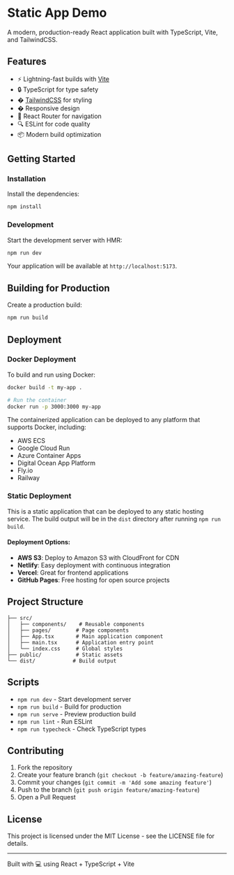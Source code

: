 # Static App Demo

A modern, production-ready React application built with TypeScript, Vite, and TailwindCSS.

## Features

- ⚡️ Lightning-fast builds with [Vite](https://vitejs.dev/)
- 🔒 TypeScript for type safety
- � [TailwindCSS](https://tailwindcss.com/) for styling
- � Responsive design
- 🧭 React Router for navigation
- 🔍 ESLint for code quality
- 📦 Modern build optimization

## Getting Started

### Installation

Install the dependencies:

```bash
npm install
```

### Development

Start the development server with HMR:

```bash
npm run dev
```

Your application will be available at `http://localhost:5173`.

## Building for Production

Create a production build:

```bash
npm run build
```

## Deployment

### Docker Deployment

To build and run using Docker:

```bash
docker build -t my-app .

# Run the container
docker run -p 3000:3000 my-app
```

The containerized application can be deployed to any platform that supports Docker, including:

- AWS ECS
- Google Cloud Run
- Azure Container Apps
- Digital Ocean App Platform
- Fly.io
- Railway

### Static Deployment

This is a static application that can be deployed to any static hosting service. The build output will be in the `dist` directory after running `npm run build`.

#### Deployment Options:

- **AWS S3**: Deploy to Amazon S3 with CloudFront for CDN
- **Netlify**: Easy deployment with continuous integration
- **Vercel**: Great for frontend applications
- **GitHub Pages**: Free hosting for open source projects

## Project Structure

```
├── src/
│   ├── components/    # Reusable components
│   ├── pages/        # Page components
│   ├── App.tsx       # Main application component
│   ├── main.tsx      # Application entry point
│   └── index.css     # Global styles
├── public/           # Static assets
└── dist/            # Build output
```

## Scripts

- `npm run dev` - Start development server
- `npm run build` - Build for production
- `npm run serve` - Preview production build
- `npm run lint` - Run ESLint
- `npm run typecheck` - Check TypeScript types

## Contributing

1. Fork the repository
2. Create your feature branch (`git checkout -b feature/amazing-feature`)
3. Commit your changes (`git commit -m 'Add some amazing feature'`)
4. Push to the branch (`git push origin feature/amazing-feature`)
5. Open a Pull Request

## License

This project is licensed under the MIT License - see the LICENSE file for details.

---

Built with 💻 using React + TypeScript + Vite
